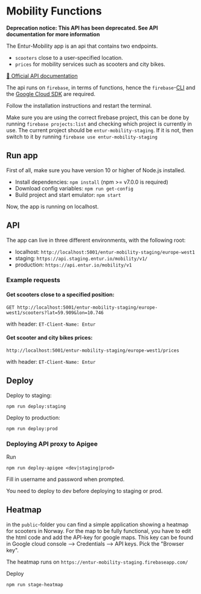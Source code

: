 # Mobility Functions

__Deprecation notice: This API has been deprecated. See API documentation for more information__

The Entur-Mobility app is an api that contains two endpoints.
* `scooters` close to a user-specified location.
* `prices` for mobility services such as scooters and city bikes.

[📒 Official API documentation](https://developer.entur.org/pages-mobility-docs-scooters)

The api runs on `firebase`, in terms of functions, hence the
`firebase`-[CLI](https://firebase.google.com/docs/cli) and the [Google Cloud SDK](https://cloud.google.com/sdk/) are required.

Follow the installation instructions and restart the terminal.

Make sure you are using the correct firebase project, this can be done by running `firebase projects:list` and checking which project is currently in use.
The current project should be `entur-mobility-staging`. If it is not, then switch to it by running `firebase use entur-mobility-staging`

## Run app

First of all, make sure you have version 10 or higher of Node.js installed.

* Install dependencies: `npm install` (npm >= v7.0.0 is required)
* Download config variables: `npm run get-config`
* Build project and start emulator: `npm start`

Now, the app is running on localhost.

## API

The app can live in three different environments, with the following root:
* localhost: `http://localhost:5001/entur-mobility-staging/europe-west1`
* staging: `https://api.staging.entur.io/mobility/v1/`
* production: `https://api.entur.io/mobility/v1`


### Example requests
#### Get scooters close to a specified position:

```
GET http://localhost:5001/entur-mobility-staging/europe-west1/scooters?lat=59.909&lon=10.746
```
with header: `ET-Client-Name: Entur`

#### Get scooter and city bikes prices:
```
http://localhost:5001/entur-mobility-staging/europe-west1/prices
```
with header: `ET-Client-Name: Entur`

## Deploy
Deploy to staging:
```
npm run deploy:staging
```

Deploy to production:
```
npm run deploy:prod
```

### Deploying API proxy to Apigee

Run

```
npm run deploy-apigee <dev|staging|prod>
```

Fill in username and password when prompted.

You need to deploy to dev before deploying to staging or prod.

## Heatmap
in the `public`-folder you can find a simple application showing a heatmap for scooters in Norway.
For the map to be fully functional, you have to edit the html code and add the API-key for google maps.
This key can be found in Google cloud console --> Credentials --> API keys. Pick the "Browser key".

The heatmap runs on `https://entur-mobility-staging.firebaseapp.com/`

Deploy
```
npm run stage-heatmap
```
